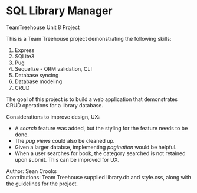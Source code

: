 # SQL Library Manager
TeamTreehouse Unit 8 Project

This is a Team Treehouse project demonstrating the following skills:
1) Express
2) SQLite3 
3) Pug
4) Sequelize - ORM validation, CLI
6) Database syncing
7) Database modeling
8) CRUD

The goal of this project is to build a web application that demonstrates CRUD operations for a library database. 

Considerations to improve design, UX:
- A _search_ feature was added, but the styling for the feature needs to be done.
- The _pug views_ could also be cleaned up.
- Given a larger databse, implementing _pagination_ would be helpful.
- When a user searches for book, the category searched is not retained upon submit. This can be improved for UX.

Author: Sean Crooks
<br>Contributions: Team Treehouse supplied library.db and style.css, along with the guidelines for the project.
